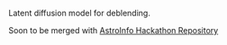 Latent diffusion model for deblending.

Soon to be merged with [AstroInfo Hackathon Repository](https://github.com/astroinfo-hacks/2023-imgen-diffusion)
